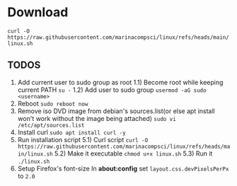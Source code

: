 # Download
`curl -O https://raw.githubusercontent.com/marinacompsci/linux/refs/heads/main/linux.sh`

## TODOS
1) Add current user to sudo group as root
1.1) Become root while keeping current PATH
`su -`
1.2) Add user to sudo group
`usermod -aG sudo <username>`
2) Reboot
`sudo reboot now`
3) Remove iso DVD image from debian's sources.list(or else apt install won't work without the image being attached)
`sudo vi /etc/apt/sources.list`
4) Install curl
`sudo apt install curl -y`
5) Run installation script
5.1) Curl script
`curl -O https://raw.githubusercontent.com/marinacompsci/linux/refs/heads/main/linux.sh`
5.2) Make it executable
`chmod u+x linux.sh`
5.3) Run it
`./linux.sh`
6) Setup Firefox's font-size
In **about:config** set `layout.css.devPixelsPerPx` to `2.0`
